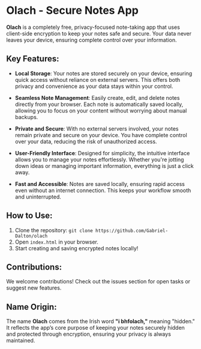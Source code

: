 # Olach - Secure Notes App

**Olach** is a completely free, privacy-focused note-taking app that uses client-side encryption to keep your notes safe and secure. Your data never leaves your device, ensuring complete control over your information.

## Key Features:
- **Local Storage**: Your notes are stored securely on your device, ensuring quick access without reliance on external servers. This offers both privacy and convenience as your data stays within your control.
  
- **Seamless Note Management**: Easily create, edit, and delete notes directly from your browser. Each note is automatically saved locally, allowing you to focus on your content without worrying about manual backups.

- **Private and Secure**: With no external servers involved, your notes remain private and secure on your device. You have complete control over your data, reducing the risk of unauthorized access.

- **User-Friendly Interface**: Designed for simplicity, the intuitive interface allows you to manage your notes effortlessly. Whether you're jotting down ideas or managing important information, everything is just a click away.

- **Fast and Accessible**: Notes are saved locally, ensuring rapid access even without an internet connection. This keeps your workflow smooth and uninterrupted.

## How to Use:
1. Clone the repository: `git clone https://github.com/Gabriel-Dalton/olach`
2. Open `index.html` in your browser.
3. Start creating and saving encrypted notes locally!

## Contributions:
We welcome contributions! Check out the issues section for open tasks or suggest new features.

## Name Origin:
The name **Olach** comes from the Irish word **"i bhfolach,"** meaning "hidden." It reflects the app’s core purpose of keeping your notes securely hidden and protected through encryption, ensuring your privacy is always maintained.
